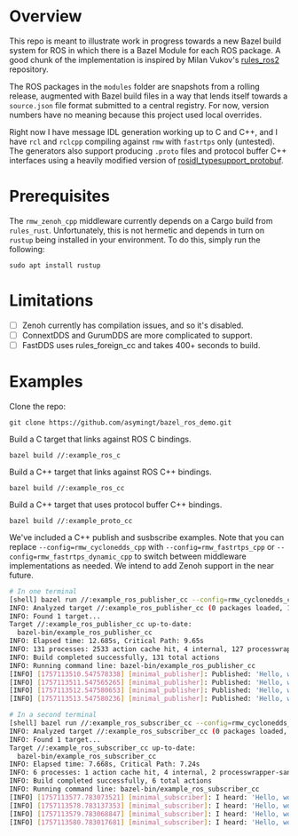 # Overview

This repo is meant to illustrate work in progress towards a new Bazel build system for ROS in which there is a Bazel Module for each ROS package. A good chunk of the implementation is inspired by Milan Vukov's [rules_ros2](https://github.com/mvukov/rules_ros2) repository.

The ROS packages in the `modules` folder are snapshots from a rolling release, augmented with Bazel build files in a way that lends itself towards a `source.json` file format submitted to a central registry. For now, version numbers have no meaning because this project used local overrides.

Right now I have message IDL generation working up to C and C++, and I have `rcl` and `rclcpp` compiling against `rmw` with `fastrtps` only (untested). The generators also support producing `.proto` files and protocol buffer C++ interfaces using a heavily modified version of [rosidl_typesupport_protobuf](https://github.com/eclipse-ecal/rosidl_typesupport_protobuf).

# Prerequisites

The `rmw_zenoh_cpp` middleware currently depends on a Cargo build from `rules_rust`. Unfortunately, this is not hermetic and depends in turn on `rustup` being installed in your environment. To do this, simply run the following:

```
sudo apt install rustup
```

# Limitations

- [ ] Zenoh currently has compilation issues, and so it's disabled.
- [ ] ConnextDDS and GurumDDS are more complicated to support.
- [ ] FastDDS uses rules_foreign_cc and takes 400+ seconds to build.

# Examples

Clone the repo:

```
git clone https://github.com/asymingt/bazel_ros_demo.git
```

Build a C target that links against ROS C bindings.

```
bazel build //:example_ros_c
```

Build a C++ target that links against ROS C++ bindings.

```
bazel build //:example_ros_cc
```

Build a C++ target that uses protocol buffer C++ bindings.

```
bazel build //:example_proto_cc
```

We've included a C++ publish and susbscribe examples. Note that you can replace `--config=rmw_cyclonedds_cpp` with `--config=rmw_fastrtps_cpp` or `--config=rmw_fastrtps_dynamic_cpp` to switch between middleware implementations as needed. We intend to add Zenoh support in the near future.

```sh
# In one terminal
[shell] bazel run //:example_ros_publisher_cc --config=rmw_cyclonedds_cpp
INFO: Analyzed target //:example_ros_publisher_cc (0 packages loaded, 16770 targets configured).
INFO: Found 1 target...
Target //:example_ros_publisher_cc up-to-date:
  bazel-bin/example_ros_publisher_cc
INFO: Elapsed time: 12.685s, Critical Path: 9.65s
INFO: 131 processes: 2533 action cache hit, 4 internal, 127 processwrapper-sandbox.
INFO: Build completed successfully, 131 total actions
INFO: Running command line: bazel-bin/example_ros_publisher_cc
[INFO] [1757113510.547578338] [minimal_publisher]: Published: 'Hello, world! from C++ 0'
[INFO] [1757113511.547565265] [minimal_publisher]: Published: 'Hello, world! from C++ 1'
[INFO] [1757113512.547580653] [minimal_publisher]: Published: 'Hello, world! from C++ 2'
[INFO] [1757113513.547580236] [minimal_publisher]: Published: 'Hello, world! from C++ 3'

# In a second terminal
[shell] bazel run //:example_ros_subscriber_cc --config=rmw_cyclonedds_cpp
INFO: Analyzed target //:example_ros_subscriber_cc (0 packages loaded, 2 targets configured).
INFO: Found 1 target...
Target //:example_ros_subscriber_cc up-to-date:
  bazel-bin/example_ros_subscriber_cc
INFO: Elapsed time: 7.668s, Critical Path: 7.24s
INFO: 6 processes: 1 action cache hit, 4 internal, 2 processwrapper-sandbox.
INFO: Build completed successfully, 6 total actions
INFO: Running command line: bazel-bin/example_ros_subscriber_cc
[INFO] [1757113577.783073521] [minimal_subscriber]: I heard: 'Hello, world! from C++ 11'
[INFO] [1757113578.783137353] [minimal_subscriber]: I heard: 'Hello, world! from C++ 12'
[INFO] [1757113579.783068847] [minimal_subscriber]: I heard: 'Hello, world! from C++ 13'
[INFO] [1757113580.783017681] [minimal_subscriber]: I heard: 'Hello, world! from C++ 14'
```
